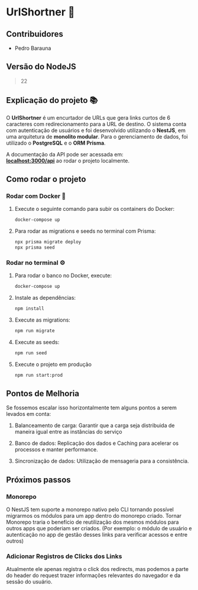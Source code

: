 # UrlShortner 🚀

## Contribuidores

- Pedro Barauna

## Versão do NodeJS

> 22

## Explicação do projeto 📚

O **UrlShortner** é um encurtador de URLs que gera links curtos de 6 caracteres com redirecionamento para a URL de destino. O sistema conta com autenticação de usuários e foi desenvolvido utilizando o **NestJS**, em uma arquitetura de **monolito modular**. Para o gerenciamento de dados, foi utilizado o **PostgreSQL** e o **ORM Prisma**.

A documentação da API pode ser acessada em:  
**[localhost:3000/api](http://localhost:3000/api)** ao rodar o projeto localmente.

## Como rodar o projeto

### Rodar com Docker 🐳

1. Execute o seguinte comando para subir os containers do Docker:

   ```bash
   docker-compose up
   ```

2. Para rodar as migrations e seeds no terminal com Prisma:

   ```bash
   npx prisma migrate deploy
   npx prisma seed
   ```

### Rodar no terminal ⚙️

1. Para rodar o banco no Docker, execute:

   ```bash
   docker-compose up
   ```

2. Instale as dependências:

   ```bash
   npm install
   ```

3. Execute as migrations:

   ```bash
   npm run migrate
   ```

4. Execute as seeds:

   ```bash
   npm run seed
   ```

5. Execute o projeto em produção

   ```bash
   npm run start:prod
   ```

## Pontos de Melhoria

Se fossemos escalar isso horizontalmente tem alguns pontos a serem levados em conta:

1. Balanceamento de carga: Garantir que a carga seja distribuida de maneira igual entre as instâncias do serviço

2. Banco de dados: Replicação dos dados e Caching para acelerar os processos e manter performance.

3. Sincronização de dados: Utilização de mensageria para a consistência.

## Próximos passos

### Monorepo

O NestJS tem suporte a monorepo nativo pelo CLI tornando possível migrarmos os módulos para um app dentro do monorepo criado.
Tornar Monorepo traria o benefício de reutilização dos mesmos módulos para outros apps que poderiam ser criados. (Por exemplo: o módulo de usuário e autenticação no app de gestão desses links para verificar acessos e entre outros)

### Adicionar Registros de Clicks dos Links

Atualmente ele apenas registra o click dos redirects, mas podemos a parte do header do request trazer informações relevantes do navegador e da sessão do usuário.
